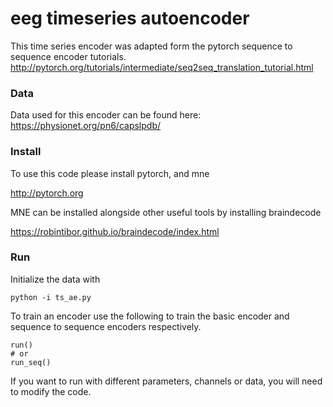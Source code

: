 # eeg timeseries autoencoder

This time series encoder was adapted form the pytorch sequence to sequence encoder tutorials.
http://pytorch.org/tutorials/intermediate/seq2seq_translation_tutorial.html

### Data
Data used for this encoder can be found here:
https://physionet.org/pn6/capslpdb/

### Install
To use this code please install pytorch, and mne

http://pytorch.org

MNE can be installed alongside other useful tools by installing braindecode

https://robintibor.github.io/braindecode/index.html

### Run

Initialize the data with
```
python -i ts_ae.py
```
To train an encoder use the following to train the basic encoder and sequence to sequence encoders respectively.
```
run()
# or
run_seq()
```

If you want to run with different parameters, channels or data, you will need to modify the code.

